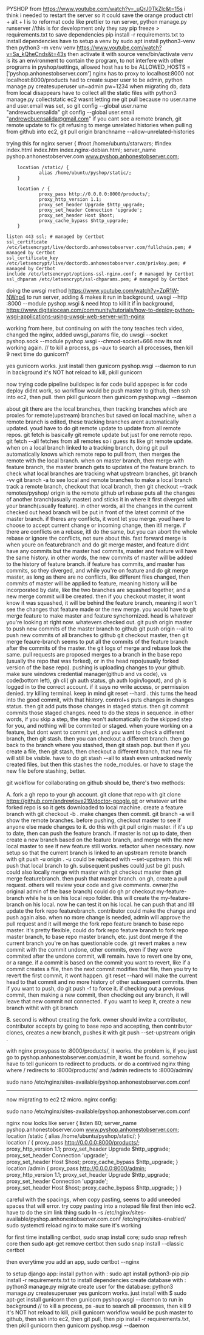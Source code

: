 PYSHOP
from https://www.youtube.com/watch?v=_uQrJ0TkZlc&t=15s
i think i needed to restart the server so it could save the orange product
ctrl + alt + l is to reformat code like prettier
to run server, python manage.py runserver //this is for development only they say
pip freeze > requirements.txt to save dependencies
pip install -r requirements.txt to install dependencies
have to setup a venv by sudo apt install python3-venv
then python3 -m venv venv
https://www.youtube.com/watch?v=Sa_kQheCnds&t=43s
then activate it with source venv/bin/activate
venv is its an environment to contain the program, to not interfere with other programs
in pyshop/settings, allowed host has to be ALLOWED_HOSTS = ['pyshop.anhonestobserver.com']
nginx has to proxy to localhost:8000 not localhost:8000/products
had to create super user to be admin, python manage.py createsuperuser
un=admin
pw=1234
when migrating db, data from local disappears
have to collect all the static files with python3 manage.py collectstatic
ec2 wasnt letting me git pull because no user.name and user.email was set, so
git config --global user.name "andrewcbuensalida"
git config --global user.email "andrewcbuensalida@gmail.com"
if you cant see a remote branch, git remote update
to fix git refusing to merge unrelated histories when pulling from github into ec2,
git pull origin branchname --allow-unrelated-histories

trying this for nginx
server {
#root /home/ubuntu/starwars;
#index index.html index.htm index.nginx-debian.html;
server_name pyshop.anhonestobserver.com www.pyshop.anhonestobserver.com;

        location /static/ {
                alias /home/ubuntu/pyshop/static/;
        }

        location / {
                proxy_pass http://0.0.0.0:8000/products/;
                proxy_http_version 1.1;
                proxy_set_header Upgrade $http_upgrade;
                proxy_set_header Connection 'upgrade';
                proxy_set_header Host $host;
                proxy_cache_bypass $http_upgrade;
        }

    listen 443 ssl; # managed by Certbot
    ssl_certificate /etc/letsencrypt/live/doctordb.anhonestobserver.com/fullchain.pem; # managed by Certbot
    ssl_certificate_key /etc/letsencrypt/live/doctordb.anhonestobserver.com/privkey.pem; # managed by Certbot
    include /etc/letsencrypt/options-ssl-nginx.conf; # managed by Certbot
    ssl_dhparam /etc/letsencrypt/ssl-dhparams.pem; # managed by Certbot

doing the uwsgi method https://www.youtube.com/watch?v=ZpR1W-NWnp4
to run server, adding & makes it run in background, uwsgi --http :8000 --module pyshop.wsgi &
need htop to kill it if in background, https://www.digitalocean.com/community/tutorials/how-to-deploy-python-wsgi-applications-using-uwsgi-web-server-with-nginx

working from here, but continuing on with the tony teaches tech video, changed the nginx, added uwsgi_params file, do uwsgi --socket pyshop.sock --module pyshop.wsgi --chmod-socket=666
now its not working again.
// to kill a process, ps -aux to search all processes, then kill 9 <pid>
next time do gunicorn?

yes gunicorn works. just install then gunicorn pyshop.wsgi --daemon to run in background
it's NOT hot reload
to kill, pkill gunicorn

now trying code pipeline
buildspec is for code build
appspec is for code deploy
didnt work, so workflow would be push master to github, then ssh into ec2, then pull. then pkill gunicorn then gunicorn pyshop.wsgi --daemon

about git
there are the local branches, then tracking branches which are proxies for remote(upstream) branches but saved on local machine,
when a remote branch is edited, these tracking branches arent automatically updated. youd have to do git remote update to update from all remote repos.
git fetch is basically git remote update but just for one remote repo. git fetch --all fetches from all remotes so i guess its like git remote update. when on a local branch linked to a tracking branch, doing git pull automatically knows which remote repo to pull from, then merges the remote with the local branch.
when on master branch, then merge with feature branch, the master branch gets to updates of the feature branch.
to check what local branches are tracking what upstream branches, git branch -vv
git branch -a to see local and remote branches
to make a local branch track a remote branch, checkout that local branch, then git checkout --track remotes/pyshop/<branch>
origin is the remote github url
rebase puts all the changes of another branch(usually master) and sticks it in where it first diverged with your branch(usually feature). in other words, all the changes in the
current checked out head branch will be put in front of the latest commit of the master branch.
if theres any conflicts, it wont let you merge. youd have to choose to accept current change or incoming change, then itll merge. if there are conflicts on a rebase, itll do the same, but
you can abort the whole rebase or ignore the conflicts, not sure about this.
fast forward merge is when youre on featurebranch and do git merge master, and feature didnt have any commits but the master had commits, master and feature will have the same history.
in other words, the new commits of master will be added to the history of feature branch.
if feature has commits, and master has commits, so they diverged, and while you're on feature and do git merge master, as long as there are no conflicts, like different files changed,
then commits of master will be applied to feature, meaning history will be incorporated by date, like the two branches are squashed together,
and a new merge commit will be created. then if you checkout master, it wont know it was squashed, it will be behind
the feature branch, meaning it won't see the changes that feature made or the new merge. you would have to git merge feature to make master and feature synchornized.
head is whatever you're looking at right now. whatevers checked out.
git push origin master to push new commits of the master branch to github
git push origin --all to push new commits of all branches to github
git checkout master, then git merge feaure-branch seems to put all the commits of the feature branch after the commits of the master.
the git logs of merge and rebase look the same.
pull requests are proposed merges to a branch in the base repo (usually the repo that was forked), or in the head repo(usually forked version of the base repo).
pushing is uploading changes to your github.
make sure windows credential manager(github and vs code), vs code(bottom left), gh cli( gh auth status, gh auth login/logout), and gh is logged in to the correct account.
if it says no write access, or permission denied. try killing terminal.
keep in mind git reset --hard <good commit>. this turns the head into the good commit, with that history.
control+s puts changes in changes status. then git add puts those changes in staged status. then git commit commits those staged changes. need to do the steps in sequence.
in other words, if you skip a step, the step won't automatically do the skipped step for you, and nothing will be commited or staged.
when youre working on a feature, but dont want to commit yet, and you want to check a different branch, then git stash. then you can checkout a different branch. then go back to the
branch where you stashed, then git stash pop. but then if you create a file, then git stash, then checkout a different branch, that new file will still be visible.
have to do git stash --all to stash even untracked newly created files, but then this stashes the node_modules. or have to stage the new file before stashing, better.

git wokflow for collaborating on github should be, there's two methods:

A. fork a gh repo to your gh account. git clone that repo with git clone https://github.com/andrewlove219/doctor-google.git or whatever url the forked repo is so it gets downloaded
to local machine. create a feature branch with git checkout -b <myfeaturebranch>. make changes then commit. git branch -a will show the remote branches. before pushing, checkout master
to see if anyone else made changes to it. do this with git pull origin master. if it's up to date, then can push the feature branch. if master is not up to date, then create a new
branch based on the feature branch, and merge with the new local master to see if new feature still works. refactor when necessary. now setup so that the current branch is linked to
an upstream remote branch with git push -u origin <featurebranch>. -u could be replaced with --set-upstream. this will push that local branch to gh.
subsequent pushes could just be git push. could also locally merge with master with git checkout master then git merge featurebranch. then push that master branch.
on gh, create a pull request. others will review your code and give comments. owner(the original admin of the base branch) could do gh pr
checkout my-feature-branch while he is on his local repo folder. this will create the my-feature-branch on his local. now he can test it on his local. he can push that and
itll update the fork repo featurebranch. contributor could make the change and push again also. when no more change is needed, admin will approve the pull request and it will
merge the fork repo feature branch to base repo master. it's pretty flexible, could do fork repo feature branch to fork repo master branch, to base repo master branch, etc.
just dont merge if the current branch you're on has questionable code. git revert <commit you want to undo> makes a new commit with the commit undone, other commits, even if they
were commited after the undone commit, will remain. have to revert one by one, or a range. if a commit is based on the commit you want to revert, like if a commit creates a file,
then the next commit modifies that file, then you try to revert the first commit, it wont happen.
git reset --hard <commit id> will make the current head to that commit and no more history of other subsequent commits.
then if you want to push, do git push -f to force it.
if checking out a previous commit, then making a new commit, then checking out any branch, it will leave that new commit not connected. if you want to keep it, create a new branch withit
with git branch <new-branch-name> <then the commit id>

B. second is without creating the fork. owner should invite a contributor, contributor accepts by going to base repo and accepting, then contributor clones, creates a new branch,
pushes it with git push --set-upstream origin <feature-branch>.

with nginx proxypass to :8000/products/, it works. the problem is, if you just go to pyshop.anhonestobserver.com/admin, it wont be found. somehow have to tell gunicorn to redirect to products. or do a contrived nginx thing where / redirects to
:8000/products/ and /admin redirects to :8000/admin/

sudo nano /etc/nginx/sites-available/pyshop.anhonestobserver.com.conf

--------------------------------------
now migrating to ec2 t2 micro.
nginx config:

sudo nano /etc/nginx/sites-available/pyshop.anhonestobserver.com.conf

nginx now looks like
server {
        listen 80;
        server_name pyshop.anhonestobserver.com www.pyshop.anhonestobserver.com;
        location /static {
                alias /home/ubuntu/pyshop/static/;
        }  
        location / {
                proxy_pass http://0.0.0.0:8000/products/;  
                proxy_http_version 1.1;
                proxy_set_header Upgrade $http_upgrade;
                proxy_set_header Connection 'upgrade';  
                proxy_set_header Host $host;
                proxy_cache_bypass $http_upgrade; 
        }
        location /admin {
                proxy_pass http://0.0.0.0:8000/admin;  
                proxy_http_version 1.1;
                proxy_set_header Upgrade $http_upgrade;
                proxy_set_header Connection 'upgrade';  
                proxy_set_header Host $host;
                proxy_cache_bypass $http_upgrade; 
        }
}


careful with the spacings, when copy pasting, seems to add uneeded spaces that will error. try copy pasting into a notepad file first then into ec2.
have to do the sim link thing sudo ln -s /etc/nginx/sites-available/pyshop.anhonestobserver.com.conf /etc/nginx/sites-enabled/
sudo systemctl reload nginx to make sure it's working

for first time installing certbot, sudo snap install core; sudo snap refresh core
then sudo apt-get remove certbot
then sudo snap install --classic certbot

then everytime you add an app,
sudo certbot --nginx


to setup django app:
install python with : sudo apt install python3-pip
pip install -r requirements.txt to install dependencies
create database with : python3 manage.py migrate
create user for the database: python3 manage.py createsuperuser
yes gunicorn works. just install with $ sudo apt-get install gunicorn
then gunicorn pyshop.wsgi --daemon to run in background
// to kill a process, ps -aux to search all processes, then kill 9 <pid>
it's NOT hot reload
to kill, pkill gunicorn
workflow would be push master to github, then ssh into ec2, then git pull, then pip install -r requirements.txt, then pkill gunicorn then gunicorn pyshop.wsgi --daemon

